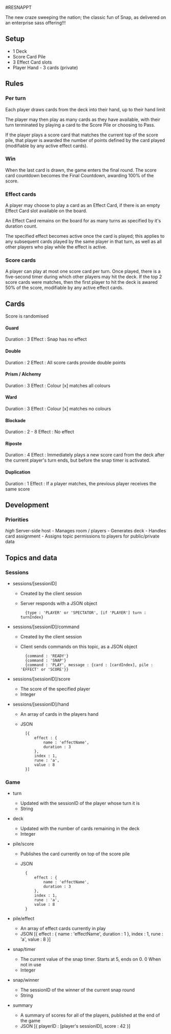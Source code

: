 #RESNAPPT

The new craze sweeping the nation; the classic fun of Snap, as delivered on an enterprise sass offering!!!


## Setup

- 1 Deck
- Score Card Pile
- 3 Effect Card slots 
- Player Hand - 3 cards (private)

## Rules
### Per turn
Each player draws cards from the deck into their hand, up to their hand limit

The player may then play as many cards as they have available, with their turn terminated by playing a card to the 
Score Pile or choosing to Pass.

If the player plays a score card that matches the current top of the score pile, that player is awarded the number of
points defined by the card played (modifiable by any active effect cards).

### Win
When the last card is drawn, the game enters the final round. The score card countdown becomes the Final Countdown,
awarding 100% of the score.

### Effect cards
A player may choose to play a card as an Effect Card, if there is an empty Effect Card slot available on the board.

An Effect Card remains on the board for as many turns as specified by it's duration count.

The specified effect becomes active once the card is played; this applies to any subsequent cards played by the same 
player in that turn, as well as all other players who play while the effect is active.

### Score cards
A player can play at most one score card per turn. Once played, there is a five-second timer during which other players
may hit the deck. If the top 2 score cards were matches, then the first player to hit the deck is awared 50% of the score,
modifiable by any active effect cards.



## Cards
Score is randomised

#### Guard 
Duration : 3
Effect : Snap has no effect

#### Double
Duration : 2
Effect : All score cards provide double points

#### Prism / Alchemy
Duration : 3
Effect : Colour [x] matches all colours

#### Ward
Duration : 3
Effect : Colour [x] matches no colours

#### Blockade 
Duration : 2 - 8
Effect : No effect

#### Riposte 
Duration : 4 
Effect : Immediately plays a new score card from the deck after the current player's turn ends, but before the snap
timer is activated.

#### Duplication 
Duration : 1
Effect : If a player matches, the previous player receives the same score




## Development

### Priorities

*high* Server-side host
    - Manages room / players
    - Generates deck
    - Handles card assignment
    - Assigns topic permissions to players for public/private data

## Topics and data

### Sessions

- sessions/[sessionID]
    - Created by the client session
    - Server responds with a JSON object
            
            {type : 'PLAYER' or 'SPECTATOR', [if 'PLAYER'] turn : turnIndex}

- sessions/[sessionID]/command
    - Created by the client session
    - Client sends commands on this topic, as a JSON object

            {command : 'READY'}
            {command : 'SNAP'}
            {command : 'PLAY', message : {card : [cardIndex], pile : 'EFFECT' or 'SCORE'}}

- sessions/[sessionID]/score
    - The score of the specified player
    - Integer

- sessions/[sessionID]/hand
    - An array of cards in the players hand
    - JSON

            [{
                effect : {
                    name : 'effectName',
                    duration : 3
                },
                index : 1,
                rune : 'a',
                value : 8
            }]

### Game
- turn
    - Updated with the sessionID of the player whose turn it is
    - String

- deck
    - Updated with the number of cards remaining in the deck
    - Integer

- pile/score
    - Publishes the card currently on top of the score pile
    - JSON

            {
                effect : {
                    name : 'effectName',
                    duration : 3
                },
                index : 1,
                rune : 'a',
                value : 8
            }

- pile/effect
    - An array of effect cards currently in play
    - JSON
            [{
                effect : {
                    name : 'effectName',
                    duration : 1
                },
                index : 1,
                rune : 'a',
                value : 8
            }]

- snap/timer
    - The current value of the snap timer. Starts at 5, ends on 0. 0 When not in use
    - Integer

- snap/winner
    - The sessionID of the winner of the current snap round
    - String

- summary
    - A summary of scores for all of the players, published at the end of the game
    - JSON
            [{
                playerID : [player's sessionID],
                score : 42
            }]
